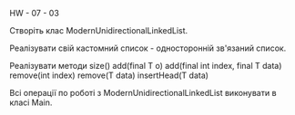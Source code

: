 HW - 07 - 03

Створіть клас ModernUnidirectionalLinkedList.

Реалізувати свій кастомний список - односторонній зв'язаний список.

Реалізувати методи
size()
add(final T o)
add(final int index, final T data)
remove(int index)
remove(T data)
insertHead(T data)

Всі операції по роботі з ModernUnidirectionalLinkedList виконувати в класі Main.
